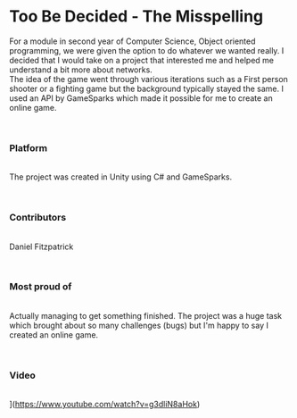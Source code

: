 # Too Be Decided - The Misspelling

For a module in second year of Computer Science, Object oriented programming, we were given the option to do whatever we wanted really. I decided that I would take on a project that interested me and helped me understand a bit more about networks.<br>
The idea of the game went through various iterations such as a First person shooter or a fighting game but the background typically stayed the same. I used an API by GameSparks which made it possible for me to create an online game. 

<br><h3>Platform </h3><br>
The project was created in Unity using C# and GameSparks.

<br><h3> Contributors</h3> <br>
Daniel Fitzpatrick

<br> <h3> Most proud of </h3> <br> 
Actually managing to get something finished. The project was a huge task which brought about so many challenges (bugs) but I'm happy to say I created an online game.

<br> <h3> Video </h3> <br>
[](http://img.youtube.com/vi/g3dliN8aHok/0.jpg)](https://www.youtube.com/watch?v=g3dliN8aHok)
